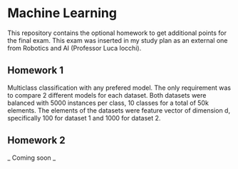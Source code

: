 # Machine Learning
This repository contains the optional homework to get additional points for the final exam.
This exam was inserted in my study plan as an external one from Robotics and AI (Professor Luca Iocchi).

## Homework 1
Multiclass classification with any prefered model.
The only requirement was to compare 2 different models for each dataset.
Both datasets were balanced with 5000 instances per class, 10 classes for a total of 50k elements.
The elements of the datasets were feature vector of dimension d, specifically 100 for dataset 1 and 1000 for dataset 2.


## Homework 2
_ Coming soon _
